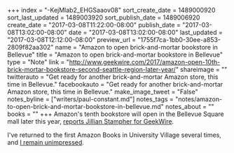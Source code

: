 +++
index = "-KejMlab2_EHGSaaov08"
sort_create_date = 1489000920
sort_last_updated = 1489003920
sort_publish_date = 1489006920
create_date = "2017-03-08T11:22:00-08:00"
publish_date = "2017-03-08T13:02:00-08:00"
date = "2017-03-08T13:02:00-08:00"
last_updated = "2017-03-08T12:12:00-08:00"
preview_url = "1755f7ca-1bb0-30ee-a853-2809f82aa302"
name = "Amazon to open brick-and-mortar bookstore in Bellevue"
title = "Amazon to open brick-and-mortar bookstore in Bellevue"
type = "Note"
link = "http://www.geekwire.com/2017/amazon-open-10th-brick-mortar-bookstore-second-seattle-region-later-year/"
shareimage = ""
twitterauto = "Get ready for another brick-and-mortar Amazon store, this time in Bellevue."
facebookauto = "Get ready for another brick-and-mortar Amazon store, this time in Bellevue."
make_image_tweet = "False"
notes_byline = ["writers/paul-constant.md"]
notes_tags = "notes/amazon-to-open-brick-and-mortar-bookstore-in-bellevue.md"
notes_about = ""
books = ""
+++
Amazon's tenth bookstore will open in the Bellevue Square mall later this year, [reports Jillian Stampher for GeekWire](http://www.geekwire.com/2017/amazon-open-10th-brick-mortar-bookstore-second-seattle-region-later-year/).

I've returned to the first Amazon Books in University Village several times, and [I remain unimpressed](http://www.seattlereviewofbooks.com/notes/2015/11/09/the-algorithm-method/).